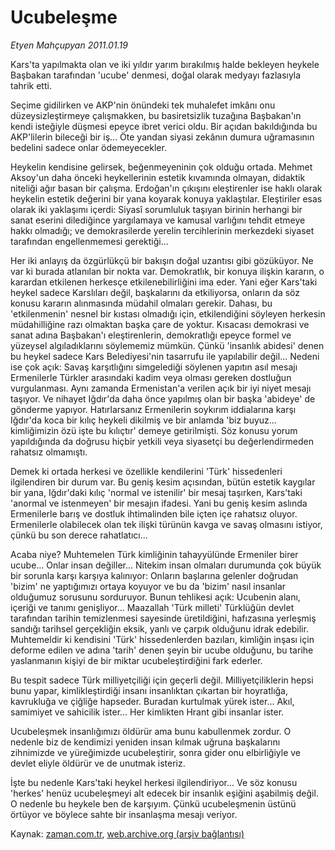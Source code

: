 # Ucubeleşme

*Etyen Mahçupyan 2011.01.19*

<td class="columnist-detail">
<p>Kars'ta yapılmakta olan ve iki yıldır yarım bırakılmış halde bekleyen heykele Başbakan tarafından 'ucube' denmesi, doğal olarak medyayı fazlasıyla tahrik etti.</p>
<p>
<div id="haberMetinDiv">
<p>Seçime gidilirken ve AKP'nin önündeki tek muhalefet imkânı onu düzeysizleştirmeye çalışmakken, bu basiretsizlik tuzağına Başbakan'ın kendi isteğiyle düşmesi epeyce ibret verici oldu. Bir açıdan bakıldığında bu AKP'lilerin bileceği bir iş... Öte yandan siyasi zekânın dumura uğramasının bedelini sadece onlar ödemeyecekler.
<p>Heykelin kendisine gelirsek, beğenmeyeninin çok olduğu ortada. Mehmet Aksoy'un daha önceki heykellerinin estetik kıvamında olmayan, didaktik niteliği ağır basan bir çalışma. Erdoğan'ın çıkışını eleştirenler ise haklı olarak heykelin estetik değerini bir yana koyarak konuya yaklaştılar. Eleştiriler esas olarak iki yaklaşımı içerdi: Siyasî sorumluluk taşıyan birinin herhangi bir sanat eserini dilediğince yargılamaya ve kamusal varlığını tehdit etmeye hakkı olmadığı; ve demokrasilerde yerelin tercihlerinin merkezdeki siyaset tarafından engellenmemesi gerektiği...
<p>Her iki anlayış da özgürlükçü bir bakışın doğal uzantısı gibi gözüküyor. Ne var ki burada atlanılan bir nokta var. Demokratlık, bir konuya ilişkin kararın, o karardan etkilenen herkesçe etkilenebilirliğini ima eder. Yani eğer Kars'taki heykel sadece Karslıları değil, başkalarını da etkiliyorsa, onların da söz konusu kararın alınmasında müdahil olmaları gerekir. Dahası, bu 'etkilenmenin' nesnel bir kıstası olmadığı için, etkilendiğini söyleyen herkesin müdahilliğine razı olmaktan başka çare de yoktur. Kısacası demokrasi ve sanat adına Başbakan'ı eleştirenlerin, demokratlığı epeyce formel ve yüzeysel algıladıklarını söylememiz mümkün. Çünkü 'insanlık abidesi' denen bu heykel sadece Kars Belediyesi'nin tasarrufu ile yapılabilir değil... Nedeni ise çok açık: Savaş karşıtlığını simgelediği söylenen yapıtın asıl mesajı Ermenilerle Türkler arasındaki kadim veya olması gereken dostluğun vurgulanması. Aynı zamanda Ermenistan'a verilen açık bir iyi niyet mesajı taşıyor. Ve nihayet Iğdır'da daha önce yapılmış olan bir başka 'abideye' de gönderme yapıyor. Hatırlarsanız Ermenilerin soykırım iddialarına karşı Iğdır'da koca bir kılıç heykeli dikilmiş ve bir anlamda 'biz buyuz... kimliğimizin özü işte bu kılıçtır' demeye getirilmişti. Söz konusu yorum yapıldığında da doğrusu hiçbir yetkili veya siyasetçi bu değerlendirmeden rahatsız olmamıştı.
<p>Demek ki ortada herkesi ve özellikle kendilerini 'Türk' hissedenleri ilgilendiren bir durum var. Bu geniş kesim açısından, bütün estetik kaygılar bir yana, Iğdır'daki kılıç 'normal ve istenilir' bir mesaj taşırken, Kars'taki 'anormal ve istenmeyen' bir mesajın ifadesi. Yani bu geniş kesim aslında Ermenilerle barış ve dostluk ihtimalinden bile içten içe rahatsız oluyor. Ermenilerle olabilecek olan tek ilişki türünün kavga ve savaş olmasını istiyor, çünkü bu son derece rahatlatıcı...
<p>Acaba niye? Muhtemelen Türk kimliğinin tahayyülünde Ermeniler birer ucube... Onlar insan değiller... Nitekim insan olmaları durumunda çok büyük bir sorunla karşı karşıya kalınıyor: Onların başlarına gelenler doğrudan 'bizim' ne yaptığımızı ortaya koyuyor ve bu da 'bizim' nasıl insanlar olduğumuz sorusunu sorduruyor. Bunun tehlikesi açık: Ucubenin alanı, içeriği ve tanımı genişliyor... Maazallah 'Türk milleti' Türklüğün devlet tarafından tarihin temizlenmesi sayesinde üretildiğini, hafızasına yerleşmiş sandığı tarihsel gerçekliğin eksik, yanlı ve çarpık olduğunu idrak edebilir. Muhtemeldir ki kendisini 'Türk' hissedenlerden bazıları, kimliğin inşası için deforme edilen ve adına 'tarih' denen şeyin bir ucube olduğunu, bu tarihe yaslanmanın kişiyi de bir miktar ucubeleştirdiğini fark ederler.
<p>Bu tespit sadece Türk milliyetçiliği için geçerli değil. Milliyetçiliklerin hepsi bunu yapar, kimlikleştirdiği insanı insanlıktan çıkartan bir hoyratlığa, kavrukluğa ve çiğliğe hapseder. Buradan kurtulmak yürek ister... Akıl, samimiyet ve sahicilik ister... Her kimlikten Hrant gibi insanlar ister.
<p>Ucubeleşmek insanlığımızı öldürür ama bunu kabullenmek zordur. O nedenle biz de kendimizi yeniden insan kılmak uğruna başkalarını zihnimizde ve yüreğimizde ucubeleştirir, sonra gider onu elbirliğiyle ve devlet eliyle öldürür ve de unutmak isteriz.
<p>İşte bu nedenle Kars'taki heykel herkesi ilgilendiriyor... Ve söz konusu 'herkes' henüz ucubeleşmeyi alt edecek bir insanlık eşiğini aşabilmiş değil. O nedenle bu heykele ben de karşıyım. Çünkü ucubeleşmenin üstünü örtüyor ve böylece sahte bir insanlaşma mesajı veriyor. </p></p></p></p></p></p></p></p></div>
</p>
<a href="http://web.archive.org/web/20110124052753/mailto:e.mahcupyan@zaman.com.tr">
</a></td>

Kaynak: [zaman.com.tr](http://zaman.com.tr/yazar.do?yazino=1080940), [web.archive.org (arşiv bağlantısı)](http://web.archive.org/web/20110124052753/http://www.zaman.com.tr:80/yazar.do?yazino=1080940)
